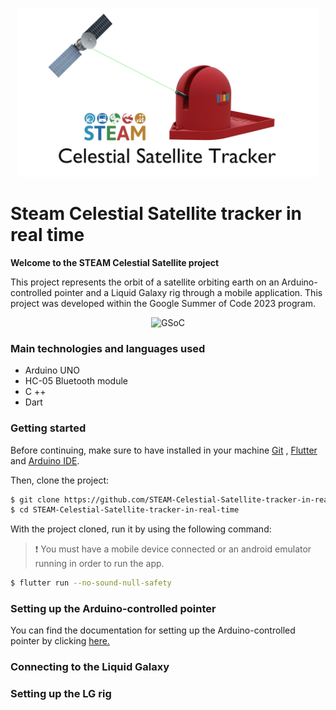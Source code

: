 <p align="center">
  <img width="480" height="270" alt="Steam Celestial Satellite tracker in real time" src="./assets/logo.png">
</p>

# Steam Celestial Satellite tracker in real time

__Welcome to the STEAM Celestial Satellite project__

This project represents the orbit of a satellite orbiting earth on an
Arduino-controlled pointer and a Liquid Galaxy rig through a mobile application. This project was developed within the Google Summer of Code 2023 program.

<p align="center">
<img alt="GSoC" src="https://github.com/savitore/STEAM-Celestial-Satellite-tracker-in-real-time/assets/101972358/f8e71d57-dacd-4101-8a21-42ccb39349c1"/>
</p>

 ### Main technologies and languages used

* Arduino UNO
* HC-05 Bluetooth module
* C ++
* Dart

### Getting started

Before continuing, make sure to have installed in your machine [Git](https://git-scm.com/) , [Flutter](https://flutter.dev) and [Arduino IDE](https://www.arduino.cc/en/software).

Then, clone the project:

```bash
$ git clone https://github.com/STEAM-Celestial-Satellite-tracker-in-real-time.git
$ cd STEAM-Celestial-Satellite-tracker-in-real-time
```

With the project cloned, run it by using the following command:

> ❗ You must have a mobile device connected or an android emulator running in order to run the app.

```bash
$ flutter run --no-sound-null-safety
```
### Setting up the Arduino-controlled pointer

You can find the documentation for setting up the Arduino-controlled pointer by clicking [here.](https://docs.google.com/document/d/1NfXiyhhtKBtD2GL_H1Qew8CYwpoZ0U3u9v3ifMiTAcE/edit)

### Connecting to the Liquid Galaxy

### Setting up the LG rig
